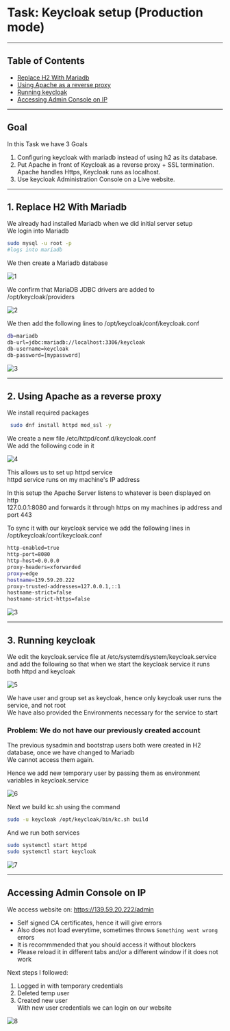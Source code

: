 # Task: Keycloak setup (Production mode)
---
## Table of Contents
- [Replace H2 With Mariadb](#1-replace-h2-with-mariadb)
- [Using Apache as a reverse proxy](#2-using-apache-as-a-reverse-proxy)
- [Running keycloak](#3-running-keycloak)
- [Accessing Admin Console on IP](#accessing-admin-console-on-ip)
---

## Goal
In this Task we have 3 Goals  
1. Configuring keycloak with mariadb instead of using h2 as its database.  
2. Put Apache in front of Keycloak as a reverse proxy + SSL termination.  
   Apache handles Https, Keycloak runs as localhost. 
3. Use keycloak Administration Console on a Live website.

---

## 1. Replace H2 With Mariadb

We already had installed Mariadb when we did initial server setup  
We login into Mariadb
```bash
sudo mysql -u root -p
#logs into mariadb
```
We then create a Mariadb database

![1](./images/2.5/1.png)

We confirm that MariaDB JDBC drivers are added to /opt/keycloak/providers

![2](./images/2.5/2.png)

We then add the following lines to /opt/keycloak/conf/keycloak.conf 
```bash
db=mariadb 
db-url=jdbc:mariadb://localhost:3306/keycloak 
db-username=keycloak
db-password=[mypassword]
```
![3](./images/2.5/3.png)

---

## 2. Using Apache as a reverse proxy

We install required packages 
```bash
 sudo dnf install httpd mod_ssl -y 
```

We create a new file /etc/httpd/conf.d/keycloak.conf  
We add the following code in it 

![4](./images/2.5/4.png)

This allows us to set up httpd service  
httpd service runs on my machine's IP address  
  
In this setup the Apache Server listens to whatever is been displayed on http  
127.0.0.1:8080 and forwards it through https on my machines ip address and port 443  

To sync it with our keycloak service we add the following lines in /opt/keycloak/conf/keycloak.conf
```bash
http-enabled=true
http-port=8080
http-host=0.0.0.0
proxy-headers=xforwarded
proxy=edge
hostname=139.59.20.222
proxy-trusted-addresses=127.0.0.1,::1
hostname-strict=false
hostname-strict-https=false
```

![3](./images/2.5/3.png)

---

## 3. Running keycloak

We edit the keycloak.service file at /etc/systemd/system/keycloak.service
and add the following so that when we start the keycloak service it runs both httpd and keycloak

![5](./images/2.5/5.png)

We have user and group set as keycloak, hence only keycloak user runs the service, and not root  
We have also provided the Environments necessary for the service to start

### Problem: We do not have our previously created account 
The previous sysadmin and bootstrap users both were created in H2 database, once we have changed to Mariadb  
We cannot access them again.

Hence we add new temporary user by passing them as environment variables in keycloak.service

![6](./images/2.5/6.png)

Next we build kc.sh using the command
```bash
sudo -u keycloak /opt/keycloak/bin/kc.sh build
```

And we run both services
```bash
sudo systemctl start httpd
sudo systemctl start keycloak
```

![7](./images/2.5/7.png)

---

## Accessing Admin Console on IP

We access website on: https://139.59.20.222/admin  
- Self signed CA certificates, hence it will give errors
- Also does not load everytime, sometimes throws `Something went wrong` errors
- It is recommmended that you should access it without blockers
- Please reload it in different tabs and/or a different window if it does not work

Next steps I followed:  
1. Logged in with temporary credentials
2. Deleted temp user
3. Created new user  
With new user credentials we can login on our website
  

![8](./images/2.5/8.png)

